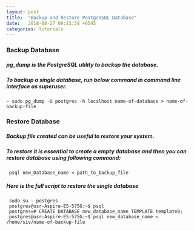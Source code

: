 ```yaml
---
layout: post
title:  "Backup and Restore PostgreSQL Database"
date:   2018-08-27 09:23:58 +0545
categories: tutorials
---
```


### Backup Database
##### pg_dump is the PostgreSQL utility to backup the database.

##### To backup a single database, run below command in command line interface as superuser.
```
~ sudo pg_dump -U postgres -h localhost name-of-database > name-of-backup-file
```

### Restore Database

##### Backup file created can be useful to restore your system.
##### To restore it is essential to create a empty database and then you can restore database using following command:
```
 psql new_Database_name < path_to_backup_file
```

##### Here is the full script to restore the single database

```
 sudo su - postgres
 postgres@usr-Aspire-E5-575G:~$ psql
 postgres=# CREATE DATABASE new_database_name TEMPLATE template0;
 postgres@usr-Aspire-E5-575G:~$ psql new_database_name < /home/siv/name-of-backup-file
```
